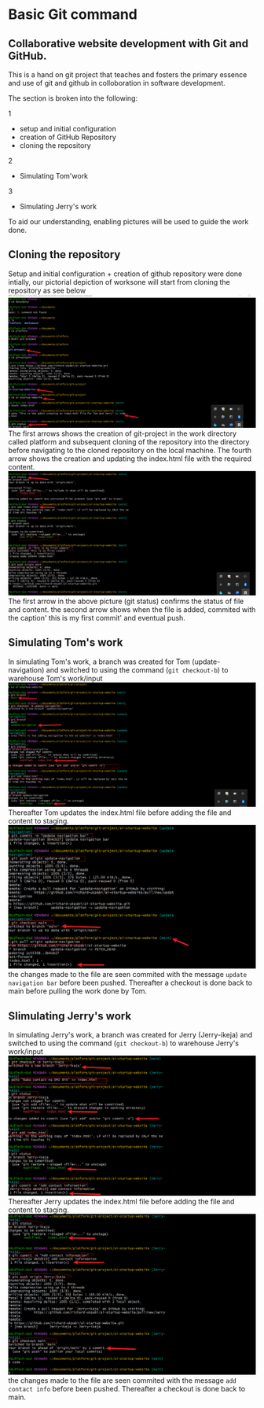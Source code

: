 # Basic Git command
## Collaborative website development with Git and GitHub.

This is a hand on git project that teaches and fosters the primary essence and use of git and github in colloboration in software development.

The section is broken into the following:

1
- setup and initial configuration 
- creation of GitHub Repository
- cloning the repository

2

- Simulating Tom'work

3

- Simulating Jerry's work

To aid our understanding, enabling pictures will be used to guide the work done.

 Cloning the repository
-----------------
Setup and initial configuration + creation of github repository were done intially, our pictorial depiction of worksone will start from cloning the repository as see below
![git-project](./img/1.part-1.png)
The first arrows shows the creation of git-project in the work directory called platform and subsequent cloning of the repository into the directory before navigating to the cloned repository on the local machine. The fourth arrow shows the creation and updating the index.html file with the required content.
![add,commit and push](./img/1.part-2.png)
The first arrow in the above picture (git status) confirms the status of file and content. the second arrow shows when the file is added, commited with the caption' this is my first commit' and eventual push.

Simulating Tom's work
--------------------
In simulating Tom's work, a branch was created for Tom (update-navigation) and switched to using the command (`git checkout-b`) to warehouse Tom's work/input
![update-navigation](./img/2.part-1.png)
Thereafter Tom updates the index.html file before adding the file and content to staging.![commit and push](./img/2.part-2.png) the changes made to the file are seen commited with the message `update navigation bar` before been pushed. Thereafter a checkout is done back to main before pulling the work done by Tom.

SIimulating Jerry's work
-------------------------
In simulating Jerry's work, a branch was created for Jerry (Jerry-ikeja) and switched to using the command (`git checkout-b`) to warehouse Jerry's work/input
![Jerry-ikeja](./img/3.part-1.png)
Thereafter Jerry updates the index.html file before adding the file and content to staging.![commit and push](./img/3.part-2.png) the changes made to the file are seen commited with the message `add contact info` before been pushed. Thereafter a checkout is done back to main.